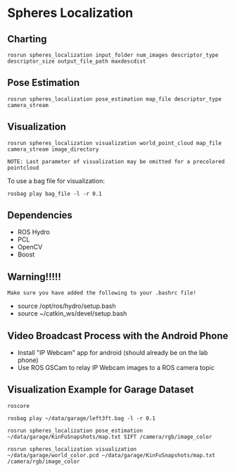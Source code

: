 Spheres Localization
====================

## Charting
	rosrun spheres_localization input_folder num_images descriptor_type descriptor_size output_file_path maxdescdist 

## Pose Estimation
	rosrun spheres_localization pose_estimation map_file descriptor_type camera_stream

## Visualization
	rosrun spheres_localization visualization world_point_cloud map_file camera_stream image_directory

	NOTE: Last parameter of visualization may be omitted for a precolored pointcloud

To use a bag file for visualization:

	rosbag play bag_file -l -r 0.1

## Dependencies
* ROS Hydro
* PCL
* OpenCV
* Boost

## Warning!!!!!
	Make sure you have added the following to your .bashrc file!
* source /opt/ros/hydro/setup.bash
* source ~/catkin_ws/devel/setup.bash

## Video Broadcast Process with the Android Phone
* Install "IP Webcam" app for android (should already be on the lab phone)
* Use ROS GSCam to relay IP Webcam images to a ROS camera topic

## Visualization Example for Garage Dataset
	roscore

	rosbag play ~/data/garage/left3ft.bag -l -r 0.1

	rosrun spheres_localization pose_estimation ~/data/garage/KinFuSnapshots/map.txt SIFT /camera/rgb/image_color

	rosrun spheres_localization visualization ~/data/garage/world_color.pcd ~/data/garage/KinFuSnapshots/map.txt /camera/rgb/image_color

